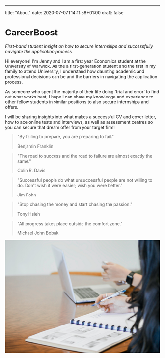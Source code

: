 ---
title: "About"
date: 2020-07-07T14:11:58+01:00
draft: false


# CareerBoost
_First-hand student insight on how to secure internships and successfully navigate the application process_

Hi everyone! I'm Jenny and I am a first year Economics student at the University of Warwick. As the a first-generation student and the first in my family to attend University, I understand how daunting academic and professional decisions can be and the barriers in navigating the application process. 

As someone who spent the majority of their life doing 'trial and error' to find out what works best, I hope I can share my knowledge and experience to other fellow students in similar positions to also secure internships and offers.

I will be sharing insights into what makes a successful CV and cover letter, how to ace online tests and interviews, as well as assessment centres so you can secure that dream offer from your target firm!

> "By failing to prepare, you are preparing to fail."
>
> Benjamin Franklin

> "The road to success and the road to failure are almost exactly the same."
>
> Colin R. Davis

> "Successful people do what unsuccessful people are not willing to do. Don't wish it were easier; wish you were better."
>
> Jim Rohn

> "Stop chasing the money and start chasing the passion."
>
> Tony Hsieh

> "All progress takes place outside the comfort zone."
>
> Michael John Bobak


 ![Career](Career.jpg)